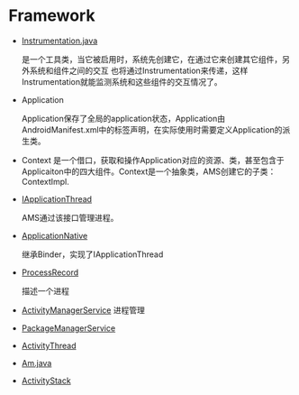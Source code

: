 # Framework

* [Instrumentation.java](https://www.androidos.net.cn/android/2.3.7_r1/xref/frameworks/base/core/java/android/app/Instrumentation.java)

	是一个工具类，当它被启用时，系统先创建它，在通过它来创建其它组件，另外系统和组件之间的交互
	也将通过Instrumentation来传递，这样Instrumentation就能监测系统和这些组件的交互情况了。

* Application
 
  Application保存了全局的application状态，Application由AndroidManifest.xml中的<application>标签声明，在实际使用时需要定义Application的派生类。
  
* Context 是一个借口，获取和操作Application对应的资源、类，甚至包含于Applicaiton中的四大组件。Context是一个抽象类，AMS创建它的子类：ContextImpl.


* [IApplicationThread](https://www.androidos.net.cn/android/2.3.7_r1/xref/frameworks/base/core/java/android/app/IApplicationThread.java)

  AMS通过该接口管理进程。
  
* [ApplicationNative](https://www.androidos.net.cn/android/2.3.7_r1/xref/frameworks/base/core/java/android/app/ApplicationThreadNative.java)
  
  继承Binder，实现了IApplicationThread
  
* [ProcessRecord](https://www.androidos.net.cn/android/2.3.7_r1/xref/frameworks/base/services/java/com/android/server/am/ProcessRecord.java)

  描述一个进程
  
  
* [ActivityManagerService](https://www.androidos.net.cn/android/2.3.7_r1/xref/frameworks/base/services/java/com/android/server/am/ActivityManagerService.java)
   进程管理
   
* [PackageManagerService](https://www.androidos.net.cn/android/2.3.7_r1/xref/frameworks/base/services/java/com/android/server/PackageManagerService.java)

* [ActivityThread](https://www.androidos.net.cn/android/2.3.7_r1/xref/frameworks/base/core/java/android/app/ActivityThread.java)

* [Am.java](https://www.androidos.net.cn/android/2.3.7_r1/xref/frameworks/base/cmds/am/src/com/android/commands/am/Am.java)
* [ActivityStack](https://www.androidos.net.cn/android/2.3.7_r1/xref/frameworks/base/services/java/com/android/server/am/ActivityStack.java)

 

